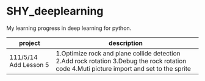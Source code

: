 # SHY_deeplearning
My learning progress in deep learning for python.

project			|		description
------------------------|-------------------------------------------
111/5/14 Add Lesson 5   | 1.Optimize rock and plane collide detection 2.Add rock rotation 3.Debug the rock rotation code 4.Muti picture import and set to the sprite

